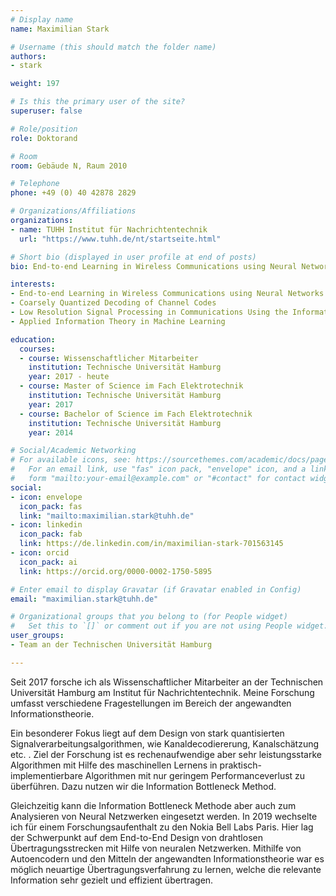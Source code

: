 ```yaml
---
# Display name
name: Maximilian Stark

# Username (this should match the folder name)
authors:
- stark

weight: 197

# Is this the primary user of the site?
superuser: false

# Role/position
role: Doktorand

# Room
room: Gebäude N, Raum 2010

# Telephone
phone: +49 (0) 40 42878 2829

# Organizations/Affiliations
organizations:
- name: TUHH Institut für Nachrichtentechnik
  url: "https://www.tuhh.de/nt/startseite.html"

# Short bio (displayed in user profile at end of posts)
bio: End-to-end Learning in Wireless Communications using Neural Networks, Low Resolution Signal Processing using the Information Bottleneck Method, Information Theory

interests:
- End-to-end Learning in Wireless Communications using Neural Networks
- Coarsely Quantized Decoding of Channel Codes
- Low Resolution Signal Processing in Communications Using the Information Bottleneck Method
- Applied Information Theory in Machine Learning

education:
  courses:
  - course: Wissenschaftlicher Mitarbeiter
    institution: Technische Universität Hamburg
    year: 2017 - heute
  - course: Master of Science im Fach Elektrotechnik
    institution: Technische Universität Hamburg
    year: 2017
  - course: Bachelor of Science im Fach Elektrotechnik
    institution: Technische Universität Hamburg
    year: 2014

# Social/Academic Networking
# For available icons, see: https://sourcethemes.com/academic/docs/page-builder/#icons
#   For an email link, use "fas" icon pack, "envelope" icon, and a link in the
#   form "mailto:your-email@example.com" or "#contact" for contact widget.
social:
- icon: envelope
  icon_pack: fas
  link: "mailto:maximilian.stark@tuhh.de"
- icon: linkedin
  icon_pack: fab
  link: https://de.linkedin.com/in/maximilian-stark-701563145
- icon: orcid
  icon_pack: ai
  link: https://orcid.org/0000-0002-1750-5895

# Enter email to display Gravatar (if Gravatar enabled in Config)
email: "maximilian.stark@tuhh.de"

# Organizational groups that you belong to (for People widget)
#   Set this to `[]` or comment out if you are not using People widget.
user_groups:
- Team an der Technischen Universität Hamburg

---
```


Seit 2017 forsche ich als Wissenschaftlicher Mitarbeiter an der Technischen Universität Hamburg am Institut für Nachrichtentechnik. Meine Forschung umfasst verschiedene Fragestellungen im Bereich der angewandten Informationstheorie.

Ein besonderer Fokus liegt auf dem Design von stark quantisierten Signalverarbeitungsalgorithmen, wie Kanaldecodiererung, Kanalschätzung etc. .
Ziel der Forschung ist es rechenaufwendige aber sehr leistungsstarke Algorithmen mit Hilfe des maschinellen Lernens in praktisch-implementierbare Algorithmen mit nur geringem Performanceverlust zu überführen. Dazu nutzen wir die Information Bottleneck Method.

Gleichzeitig kann die Information Bottleneck Methode aber auch zum Analysieren von Neural Netzwerken eingesetzt werden. In 2019 wechselte ich für einem Forschungsaufenthalt zu den Nokia Bell Labs Paris. Hier lag der Schwerpunkt auf dem End-to-End Design von drahtlosen Übertragungsstrecken mit Hilfe von neuralen Netzwerken. Mithilfe von Autoencodern und den Mitteln der angewandten Informationstheorie war es möglich neuartige Übertragungsverfahrung zu lernen, welche die relevante Information sehr gezielt und effizient übertragen.


